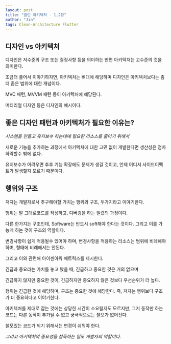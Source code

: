 ```yaml
---
layout: post
title: "클린 아키텍처 - 1,2장"
author: "Jin"
tags: Clean-Architecture Flutter
---
```


## 디자인 vs 아키텍처

디자인은 저수준의 구조 또는 결정사항 등을 의미하는 반면 아키텍처는 고수준의 것을 의미한다.

조금더 풀어서 이야기하자면, 아키텍처는 뼈대에 해당하며 디자인은 아키텍처보다는 좀더 좁은 범위에 대한 개념이다.

MVC 패턴, MVVM 패턴 등이 아키텍처에 해당된다.

머티리얼 디자인 등은 디자인의 예시이다.

## 좋은 디자인 패턴과 아키텍처가 필요한 이유는?

_시스템을 만들고 유지보수 하는데에 필요한 리소스를 줄이기 위해서_

새로운 기능을 추가하는 과정에서 아키텍처에 대한 고민 없이 개발한다면 생산성은 점차 하락할수 밖에 없다. 

유지보수가 어려우면 추후 기능 확장에도 문제가 생길 것이고, 언제 어디서 사이드이펙트가 발생할지 모르기 때문이다.


## 행위와 구조

저자는 개발자로서 추구해야할 가치는 행위와 구조, 두가지라고 이야기한다.

행위는 말 그대로코드를 작성하고, 디버깅을 하는 일련의 과정이다.

다른 한가지는 구조인데, Software는 반드시 soft해야 한다는 것이다. 그리고 이를 가능케 하는 것이 구조의 역할이다. 

변경사항이 쉽게 적용될수 있어야 하며, 변경사항을 적용하는 리소스는 범위에 비례해야 하며, 형태에 비례해서는 안된다.


그리고 이와 관련해 아이젠아워 매트릭스를 제시한다.

긴급과 중요라는 가치를 놓고 봤을 때, 긴급하고 중요한 것은 거의 없으며

긴급하지 않지만 중요한 것이, 긴급하지만 중요하지 않은 것보다 우선순위가 더 높다.

행위는 긴급한 것에 해당하며, 구조는 중요한 것에 해당한다. 즉, 저자는 행위보다 구조가 더 중요하다고 이야기한다.


아키텍처를 제대로 잡는 것에는 상당한 시간이 소요될지도 모르지만, 그저 동작만 하는 코드는 다른 동작이 추가될 수 없고 궁극적으로는 쓸모가 없어진다. 

쓸모있는 코드가 되기 위해서는 변경이 쉬워야 한다.

_그리고 아키텍처의 중요성을 설득하는 일도 개발자의 역할이다._
